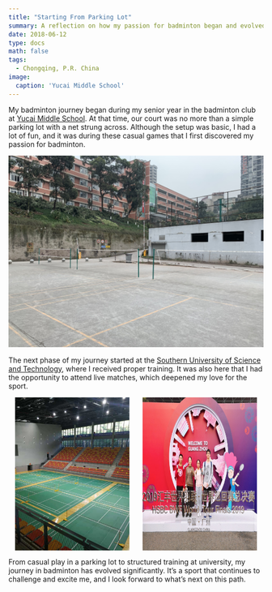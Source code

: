 ```yaml
---
title: "Starting From Parking Lot"
summary: A reflection on how my passion for badminton began and evolved through high school and university.
date: 2018-06-12
type: docs
math: false
tags:
  - Chongqing, P.R. China
image:
  caption: 'Yucai Middle School'
---
```


My badminton journey began during my senior year in the badminton club at [Yucai Middle School](https://www.cqyc.com/). At that time, our court was no more than a simple parking lot with a net strung across. Although the setup was basic, I had a lot of fun, and it was during these casual games that I first discovered my passion for badminton.

![Playing at Yucai Middle School](images/bmt0-3.JPG)

The next phase of my journey started at the [Southern University of Science and Technology](http://sustech.edu.cn/en/), where I received proper training. It was also here that I had the opportunity to attend live matches, which deepened my love for the sport.

<div style="display: flex; justify-content: space-around;">
  <img src="images/bmt0-2.JPG" alt="Training at SUSTech" width="45%">
  <img src="images/bmt0-1.JPG" alt="Live Matches" width="45%">
</div>

From casual play in a parking lot to structured training at university, my journey in badminton has evolved significantly. It’s a sport that continues to challenge and excite me, and I look forward to what’s next on this path.

